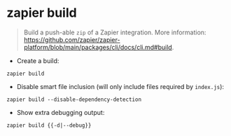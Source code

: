 # zapier build

> Build a push-able `zip` of a Zapier integration.
> More information: <https://github.com/zapier/zapier-platform/blob/main/packages/cli/docs/cli.md#build>.

- Create a build:

`zapier build`

- Disable smart file inclusion (will only include files required by `index.js`):

`zapier build --disable-dependency-detection`

- Show extra debugging output:

`zapier build {{-d|--debug}}`

